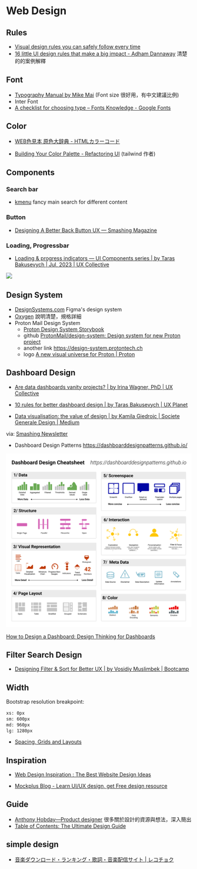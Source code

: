 # Web Design

## Rules

- [Visual design rules you can safely follow every time](https://anthonyhobday.com/sideprojects/saferules/)
- [16 little UI design rules that make a big impact - Adham Dannaway](https://www.adhamdannaway.com/blog/ui-design/16-ui-design-rules) 清楚的的案例解釋

## Font

- [Typography Manual by Mike Mai](https://mikemai.net/typography-manual/?ref=web-design-weekly.com) (Font size 很好用，有中文建議比例)
- Inter Font
- [A checklist for choosing type – Fonts Knowledge - Google Fonts](https://fonts.google.com/knowledge/choosing_type/a_checklist_for_choosing_type)

## Color

- [WEB色見本 原色大辞典 - HTMLカラーコード](https://www.colordic.org/) 

- [Building Your Color Palette - Refactoring UI](https://www.refactoringui.com/previews/building-your-color-palette?ref=web-design-weekly.com) (tailwind 作者)

## Components

### Search bar
- [kmenu](https://kmenu.hxrsh.in/) fancy main search for different content

### Button

- [Designing A Better Back Button UX — Smashing Magazine](https://www.smashingmagazine.com/2022/08/back-button-ux-design/?utm_source=Web-Design-Weekly.com&utm_medium=Newsletter&utm_campaign=429)

### Loading, Progressbar

- [Loading & progress indicators — UI Components series | by Taras Bakusevych | Jul, 2023 | UX Collective](https://uxdesign.cc/loading-progress-indicators-ui-components-series-f4b1fc35339a)

![](https://ci4.googleusercontent.com/proxy/lIacB9_bzMM4EV3K82089WKxi6wi_33DE66aEs06oZibA5rqMMgyHZvIqxqVTR6nJlPtsMqgshJp0oCUZ-X5lScwnln5dd-iAZePcVfUUO9RnDuviDV1l0OJUvhtykW5=s0-d-e1-ft#https://images.acblnk.com/images/acumbamail_5J7FmBpyY09yn9VbAENc/loading.webp)

## Design System
- [DesignSystems.com](https://www.designsystems.com/) Figma's design system
- [Oxygen](https://oxygen.doctolib.design/) 說明清楚，規格詳細
- Proton Mail Design System
    - [Proton Design System Storybook](https://design-system.protontech.ch/?path=/docs/introduction--page)
    - github [ProtonMail/design-system: Design system for new Proton project](https://github.com/ProtonMail/design-system)
    - another link <https://design-system.protontech.ch>
    - logo [A new visual universe for Proton | Proton](https://proton.me/blog/new-visual-universe)



## Dashboard Design

- [Are data dashboards vanity projects? | by Irina Wagner, PhD | UX Collective](https://uxdesign.cc/are-data-dashboards-vanity-projects-e19929bb1c41)

- [10 rules for better dashboard design | by Taras Bakusevych | UX Planet](https://uxplanet.org/10-rules-for-better-dashboard-design-ef68189d734c)

- [Data visualisation: the value of design | by Kamila Giedrojc | Societe Generale Design | Medium](https://medium.com/societe-generale-design/data-visualisation-the-value-of-design-4dc385d0d7ee)

via: [Smashing Newsletter](https://mailchi.mp/smashingmagazine/433-dashboards-maps-ux?e=d0071af1c7)


- Dashboard Design Patterns <https://dashboarddesignpatterns.github.io/>

![](https://raw.githubusercontent.com/dashboarddesignpatterns/dashboarddesignpatterns.github.io/main/docs/assets/Cheatsheet-compact.png)

[How to Design a Dashboard: Design Thinking for Dashboards](https://dataschool.com/how-to-design-a-dashboard/)

## Filter Search Design

- [Designing Filter & Sort for Better UX | by Vosidiy Muslimbek | Bootcamp](https://bootcamp.uxdesign.cc/designing-filter-sort-for-better-ux-9b88f40081db)

## Width

Bootstrap resolution breakpoint:

```
xs: 0px
sm: 600px
md: 960px
lg: 1280px
```

- [Spacing, Grids and Layouts](https://www.designsystems.com/space-grids-and-layouts/)

## Inspiration

- [Web Design Inspiration : The Best Website Design Ideas](https://www.webdesign-inspiration.com/#)

- [Mockplus Blog - Learn UI/UX design, get Free design resource](https://www.mockplus.com/blog)


## Guide

- [Anthony Hobday—Product designer](https://anthonyhobday.com/) 很多關於設計的資源與想法，深入簡出
- [Table of Contents: The Ultimate Design Guide](https://www.nngroup.com/articles/table-of-contents/?ref=web-design-weekly.com)


## simple design

- [音楽ダウンロード・ランキング・歌詞・音楽配信サイト | レコチョク](https://recochoku.jp/)
